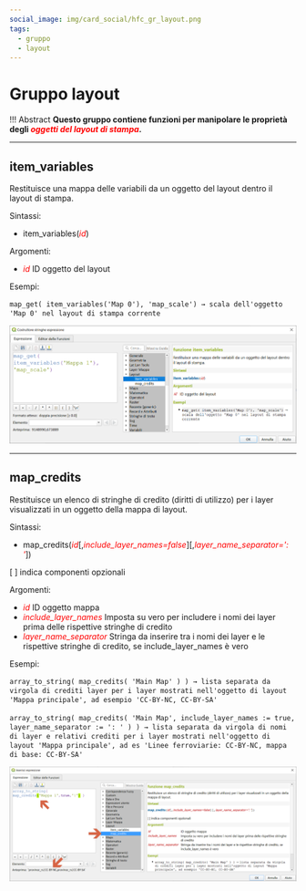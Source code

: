 ```yaml
---
social_image: img/card_social/hfc_gr_layout.png
tags:
  - gruppo
  - layout
---
```


# Gruppo layout

!!! Abstract
    **Questo gruppo contiene funzioni per manipolare le proprietà degli _<span style="color:red;">oggetti del layout di stampa</span>_.**

---

## item_variables

Restituisce una mappa delle variabili da un oggetto del layout dentro il layout di stampa.

Sintassi:

- item_variables(_<span style="color:red;">id</span>_)

Argomenti:

- _<span style="color:red;">id</span>_ ID oggetto del layout

Esempi:

```
map_get( item_variables('Map 0'), 'map_scale') → scala dell'oggetto 'Map 0' nel layout di stampa corrente
```

[![](../../img/layout/item_variables.png)](../../img/layout/item_variables.png)

---

## map_credits

Restituisce un elenco di stringhe di credito (diritti di utilizzo) per i layer visualizzati in un oggetto della mappa di layout.

Sintassi:

- map_credits(_<span style="color:red;">id</span>_\[,_<span style="color:red;">include_layer_names=false</span>_][,_<span style="color:red;">layer_name_separator=': '</span>_])

[ ] indica componenti opzionali

Argomenti:

- _<span style="color:red;">id</span>_ ID oggetto mappa
- _<span style="color:red;">include_layer_names</span>_ Imposta su vero per includere i nomi dei layer prima delle rispettive stringhe di credito
- _<span style="color:red;">layer_name_separator</span>_ Stringa da inserire tra i nomi dei layer e le rispettive stringhe di credito, se include_layer_names è vero

Esempi:

```
array_to_string( map_credits( 'Main Map' ) ) → lista separata da virgola di crediti layer per i layer mostrati nell'oggetto di layout 'Mappa principale', ad esempio 'CC-BY-NC, CC-BY-SA'

array_to_string( map_credits( 'Main Map', include_layer_names := true, layer_name_separator := ': ' ) ) → lista separata da virgola di nomi di layer e relativi crediti per i layer mostrati nell'oggetto di layout 'Mappa principale', ad es 'Linee ferroviarie: CC-BY-NC, mappa di base: CC-BY-SA'
```

[![](../../img/layout/map_credits1.png)](../../img/layout/map_credits1.png)
